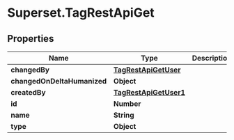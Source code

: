 # Superset.TagRestApiGet

## Properties
Name | Type | Description | Notes
------------ | ------------- | ------------- | -------------
**changedBy** | [**TagRestApiGetUser**](TagRestApiGetUser.md) |  | [optional] 
**changedOnDeltaHumanized** | **Object** |  | [optional] 
**createdBy** | [**TagRestApiGetUser1**](TagRestApiGetUser1.md) |  | [optional] 
**id** | **Number** |  | [optional] 
**name** | **String** |  | [optional] 
**type** | **Object** |  | [optional] 
